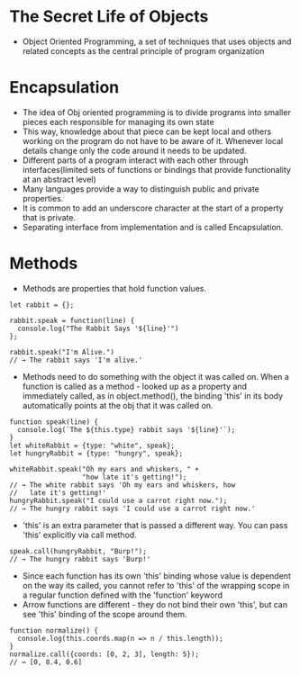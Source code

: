 # The Secret Life of Objects
- Object Oriented Programming, a set of techniques that uses objects and related concepts as the central principle of program organization

# Encapsulation
- The idea of Obj oriented programming is to divide programs into smaller pieces each responsible for managing its own state
- This way, knowledge about that piece can be kept local and others working on the program do not have to be aware of it. Whenever local details change only the code around it needs to be updated.
- Different parts of a program interact with each other through interfaces(limited sets of functions or bindings that provide functionality at an abstract level)
- Many languages provide a way to distinguish public and private properties.
- It is common to add an underscore character at the start of a property that is private.
- Separating interface from implementation and is called Encapsulation.

# Methods
- Methods are properties that hold function values.
````
let rabbit = {};

rabbit.speak = function(line) {
  console.log("The Rabbit Says '${line}'")
};

rabbit.speak("I'm Alive.")
// → The rabbit says 'I'm alive.'
````
- Methods need to do something with the object it was called on. When a function is called as a method - looked up as a property and immediately called, as in object.method(), the binding 'this' in its body automatically points at the obj that it was called on.

````
function speak(line) {
  console.log(`The ${this.type} rabbit says '${line}'`);
}
let whiteRabbit = {type: "white", speak};
let hungryRabbit = {type: "hungry", speak};

whiteRabbit.speak("Oh my ears and whiskers, " +
                  "how late it's getting!");
// → The white rabbit says 'Oh my ears and whiskers, how
//   late it's getting!'
hungryRabbit.speak("I could use a carrot right now.");
// → The hungry rabbit says 'I could use a carrot right now.'
````
- 'this' is an extra parameter that is passed a different way. You can pass 'this' explicitly via call method.

````
speak.call(hungryRabbit, "Burp!");
// → The hungry rabbit says 'Burp!'
````
- Since each function has its own 'this' binding whose value is dependent on the way its called, you cannot refer to 'this' of the wrapping scope in a regular function defined with the 'function' keyword
- Arrow functions are different - they do not bind their own 'this', but can see 'this' binding of the scope around them.

````
function normalize() {
  console.log(this.coords.map(n => n / this.length));
}
normalize.call({coords: [0, 2, 3], length: 5});
// → [0, 0.4, 0.6]
````
